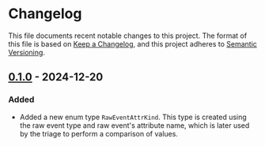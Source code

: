 # Changelog

This file documents recent notable changes to this project. The format of this
file is based on [Keep a Changelog](https://keepachangelog.com/en/1.0.0/), and
this project adheres to [Semantic
Versioning](https://semver.org/spec/v2.0.0.html).

## [0.1.0] - 2024-12-20

### Added

- Added a new enum type `RawEventAttrKind`. This type is created using the raw event
  type and raw event's attribute name, which is later used by the triage to
  perform a comparison of values.

[0.1.0]: https://github.com/aicers/attrievent/tree/0.1.0
